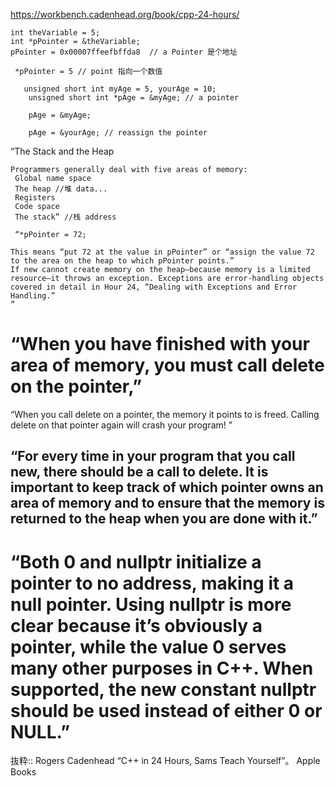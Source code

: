 https://workbench.cadenhead.org/book/cpp-24-hours/
```
int theVariable = 5;
int *pPointer = &theVariable;
pPointer = 0x00007ffeefbffda8  // a Pointer 是个地址

 *pPointer = 5 // point 指向一个数值
 
   unsigned short int myAge = 5, yourAge = 10;
    unsigned short int *pAge = &myAge; // a pointer
    
    pAge = &myAge; 

    pAge = &yourAge; // reassign the pointer

```


“The Stack and the Heap
```
Programmers generally deal with five areas of memory:
 Global name space
 The heap //堆 data...
 Registers
 Code space
 The stack” //栈 address
 
 “*pPointer = 72;

This means “put 72 at the value in pPointer” or “assign the value 72 to the area on the heap to which pPointer points.”
If new cannot create memory on the heap—because memory is a limited resource—it throws an exception. Exceptions are error-handling objects covered in detail in Hour 24, “Dealing with Exceptions and Error Handling.”
”

```
# “When you have finished with your area of memory, you must call delete on the pointer,”

“When you call delete on a pointer, the memory it points to is freed. Calling delete on that pointer again will crash your program! ”

## “For every time in your program that you call new, there should be a call to delete. It is important to keep track of which pointer owns an area of memory and to ensure that the memory is returned to the heap when you are done with it.”

# “Both 0 and nullptr initialize a pointer to no address, making it a null pointer. Using nullptr is more clear because it’s obviously a pointer, while the value 0 serves many other purposes in C++. When supported, the new constant nullptr should be used instead of either 0 or NULL.”

抜粋:: Rogers Cadenhead  “C++ in 24 Hours, Sams Teach Yourself”。 Apple Books  
